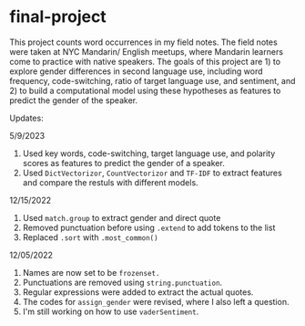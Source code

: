 # final-project

This project counts word occurrences in my field notes. The field notes were taken at NYC Mandarin/ English meetups, where Mandarin learners come to practice with native speakers. The goals of this project are 1) to explore gender differences in second language use, including word frequency, code-switching, ratio of target language use, and sentiment, and 2) to build a computational model using these hypotheses as features to predict the gender of the speaker.

Updates:

5/9/2023
1) Used key words, code-switching, target language use, and polarity scores as features to predict the gender of a speaker.
2) Used `DictVectorizor`, `CountVectorizor` and `TF-IDF` to extract features and compare the restuls with different models.

12/15/2022
1) Used `match.group` to extract gender and direct quote
2) Removed punctuation before using `.extend` to add tokens to the list
3) Replaced `.sort` with `.most_common()`

12/05/2022
1) Names are now set to be `frozenset.`
2) Punctuations are removed using `string.punctuation`.
3) Regular expressions were added to extract the actual quotes.
4) The codes for `assign_gender` were revised, where I also left a question.
5) I'm still working on how to use `vaderSentiment`.

